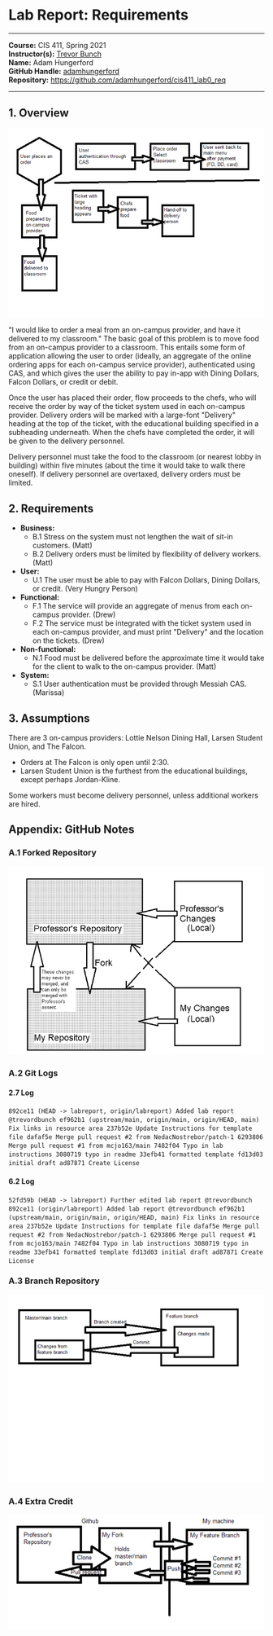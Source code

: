 # Lab Report: Requirements
___
**Course:** CIS 411, Spring 2021  
**Instructor(s):** [Trevor Bunch](https://github.com/trevordbunch)  
**Name:** Adam Hungerford  
**GitHub Handle:** [adamhungerford](https://github.com/adamhungerford)  
**Repository:** https://github.com/adamhungerford/cis411_lab0_req  
___

## 1. Overview

![Use Case Flowchart](assets/overviewflowchart.png)

"I would like to order a meal from an on-campus provider, and have it delivered to my classroom."
The basic goal of this problem is to move food from an on-campus provider to a classroom. This entails some form of application allowing the user to order (ideally, an aggregate of the online ordering apps for each on-campus service provider), authenticated using CAS, and which gives the user the ability to pay in-app with Dining Dollars, Falcon Dollars, or credit or debit. 

Once the user has placed their order, flow proceeds to the chefs, who will receive the order by way of the ticket system used in each on-campus provider. Delivery orders will be marked with a large-font "Delivery" heading at the top of the ticket, with the educational building specified in a subheading underneath. When the chefs have completed the order, it will be given to the delivery personnel.

Delivery personnel must take the food to the classroom (or nearest lobby in building) within five minutes (about the time it would take to walk there oneself). If delivery personnel are overtaxed, delivery orders must be limited. 


## 2. Requirements

- **Business:**
	- B.1 Stress on the system must not lengthen the wait of sit-in customers. (Matt)
	- B.2 Delivery orders must be limited by flexibility of delivery workers. (Matt)
- **User:**
	- U.1 The user must be able to pay with Falcon Dollars, Dining Dollars, or credit. (Very Hungry Person)
- **Functional:**
	- F.1 The service will provide an aggregate of menus from each on-campus provider. (Drew)
	- F.2 The service must be integrated with the ticket system used in each on-campus provider, and must print "Delivery" and the location on the tickets. (Drew)
- **Non-functional:**
	- N.1 Food must be delivered before the approximate time it would take for the client to walk to the on-campus provider. (Matt)
- **System:**
	- S.1 User authentication must be provided through Messiah CAS. (Marissa)


## 3. Assumptions
There are 3 on-campus providers: Lottie Nelson Dining Hall, Larsen Student Union, and The Falcon.
- Orders at The Falcon is only open until 2:30. 
- Larsen Student Union is the furthest from the educational buildings, except perhaps Jordan-Kline.

Some workers must become delivery personnel, unless additional workers are hired.

## Appendix: GitHub Notes

### A.1 Forked Repository

![Forked Repository Diagram](/assets/gitdiagram.png) 

### A.2 Git Logs

#### 2.7 Log
`892ce11 (HEAD -> labreport, origin/labreport) Added lab report @trevordbunch
ef962b1 (upstream/main, origin/main, origin/HEAD, main) Fix links in resource area
237b52e Update Instructions for template file
dafaf5e Merge pull request #2 from NedacNostrebor/patch-1
6293806 Merge pull request #1 from mcjo163/main
7482f04 Typo in lab instructions
3080719 typo in readme
33efb41 formatted template
fd13d03 initial draft
ad87871 Create License`

#### 6.2 Log
`52fd59b (HEAD -> labreport) Further edited lab report @trevordbunch
892ce11 (origin/labreport) Added lab report @trevordbunch
ef962b1 (upstream/main, origin/main, origin/HEAD, main) Fix links in resource area
237b52e Update Instructions for template file
dafaf5e Merge pull request #2 from NedacNostrebor/patch-1
6293806 Merge pull request #1 from mcjo163/main
7482f04 Typo in lab instructions
3080719 typo in readme
33efb41 formatted template
fd13d03 initial draft
ad87871 Create License`

### A.3 Branch Repository

![Relationship Diagram](assets/featurebranch.png)

### A.4 Extra Credit

![Round-trip Diagram](assets/roundtripdata.png)